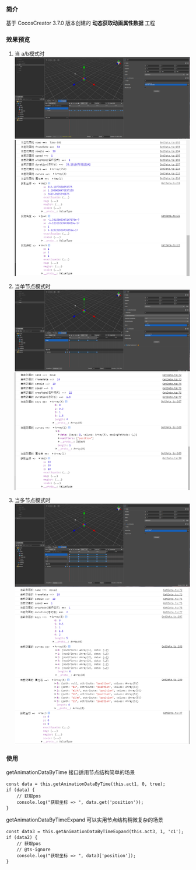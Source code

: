 ### 简介
基于 CocosCreator 3.7.0 版本创建的 **动态获取动画属性数据** 工程

### 效果预览
1. 当 a/b模式时
![image](../../../image/202203/2022030531.png)
![image](../../../image/202203/2022030532.png)

2. 当单节点模式时
![image](../../../image/202203/2022030533.png)
![image](../../../image/202203/2022030534.png)

3. 当多节点模式时
![image](../../../image/202203/2022030535.png)
![image](../../../image/202203/2022030536.png)

### 使用

getAnimationDataByTime 接口适用节点结构简单的场景

```
const data = this.getAnimationDataByTime(this.act1, 0, true);
if (data) {
    // 获取pos
    console.log("获取坐标 => ", data.get('position'));
}
```

getAnimationDataByTimeExpand 可以实用节点结构稍微复杂的场景

```
const data3 = this.getAnimationDataByTimeExpand(this.act3, 1, 'c1');
if (data2) {
    // 获取pos
    // @ts-ignore
    console.log("获取坐标 => ", data3['position']);
}
```